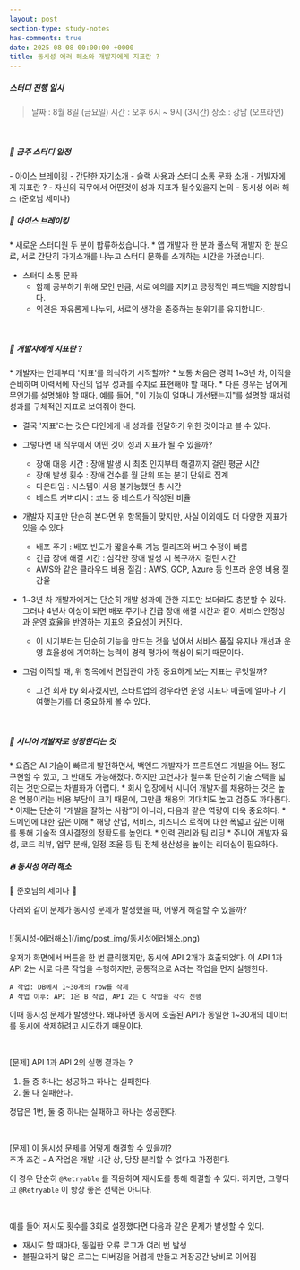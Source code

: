 ```yaml
---
layout: post
section-type: study-notes
has-comments: true
date: 2025-08-08 00:00:00 +0000
title: 동시성 에러 해소와 개발자에게 지표란 ? 
---
```



<h5> 스터디 진행 일시</h5>
<blockquote>날짜 : 8월 8일 (금요일)    
시간 : 오후 6시 ~ 9시 (3시간)   
장소 : 강남 (오프라인)
</blockquote>

<br>

<h5> 🔧 금주 스터디 일정 </h5>
- 아이스 브레이킹
    - 간단한 자기소개
- 슬랙 사용과 스터디 소통 문화 소개
- 개발자에게 지표란 ?
    - 자신의 직무에서 어떤것이 성과 지표가 될수있을지 논의
- 동시성 에러 해소 (준호님 세미나)

<br>  

<h5>🌱 아이스 브레이킹</h5>   
* 새로운 스터디원 두 분이 합류하셨습니다.
    * 앱 개발자 한 분과 풀스택 개발자 한 분으로, 서로 간단히 자기소개를 나누고 스터디 문화를 소개하는 시간을 가졌습니다.

* 스터디 소통 문화
    * 함께 공부하기 위해 모인 만큼, 서로 예의를 지키고 긍정적인 피드백을 지향합니다.
    * 의견은 자유롭게 나누되, 서로의 생각을 존중하는 분위기를 유지합니다.


<br>  

<h5>🌻 개발자에게 지표란 ?</h5>   
* 개발자는 언제부터 '지표'를 의식하기 시작할까?
    * 보통 처음은 경력 1~3년 차, 이직을 준비하며 이력서에 자신의 업무 성과를 수치로 표현해야 할 때다.
    * 다른 경우는 남에게 무언가를 설명해야 할 때다. 예를 들어, "이 기능이 얼마나 개선됐는지"를 설명할 때처럼 성과를 구체적인 지표로 보여줘야 한다.

* 결국 '지표'라는 것은 타인에게 내 성과를 전달하기 위한 것이라고 볼 수 있다. 
* 그렇다면 내 직무에서 어떤 것이 성과 지표가 될 수 있을까?
    * 장애 대응 시간 : 장애 발생 시 최초 인지부터 해결까지 걸린 평균 시간
    * 장애 발생 횟수 : 장애 건수를 월 단위 또는 분기 단위로 집계
    * 다운타임 : 시스템이 사용 불가능했던 총 시간
    * 테스트 커버리지 : 코드 중 테스트가 작성된 비율

* 개발자 지표만 단순히 본다면 위 항목들이 맞지만, 사실 이외에도 더 다양한 지표가 있을 수 있다.
    * 배포 주기 : 배포 빈도가 짧을수록 기능 릴리즈와 버그 수정이 빠름
    * 긴급 장애 해결 시간 : 심각한 장애 발생 시 복구까지 걸린 시간
    * AWS와 같은 클라우드 비용 절감 : AWS, GCP, Azure 등 인프라 운영 비용 절감율 

* 1~3년 차 개발자에게는 단순히 개발 성과에 관한 지표만 보더라도 충분할 수 있다. 그러나 4년차 이상이 되면 배포 주기나 긴급 장애 해결 시간과 같이 서비스 안정성과 운영 효율을 반영하는 지표의 중요성이 커진다. 
    * 이 시기부터는 단순히 기능을 만드는 것을 넘어서 서비스 품질 유지나 개선과 운영 효율성에 기여하는 능력이 경력 평가에 핵심이 되기 때문이다. 

* 그럼 이직할 때, 위 항목에서 면접관이 가장 중요하게 보는 지표는 무엇일까?
    * 그건 회사 by 회사겠지만, 스타트업의 경우라면 운영 지표나 매출에 얼마나 기여했는가를 더 중요하게 볼 수 있다.

<br>

<h5> 🌈 시니어 개발자로 성장한다는 것 </h5> 
* 요즘은 AI 기술이 빠르게 발전하면서, 백엔드 개발자가 프론트엔드 개발을 어느 정도 구현할 수 있고, 그 반대도 가능해졌다. 하지만 고연차가 될수록 단순히 기술 스택을 넓히는 것만으로는 차별화가 어렵다.
*  회사 입장에서 시니어 개발자를 채용하는 것은 높은 연봉이라는 비용 부담이 크기 때문에, 그만큼 채용의 기대치도 높고 검증도 까다롭다.
* 이제는 단순히 “개발을 잘하는 사람”이 아니라, 다음과 같은 역량이 더욱 중요하다.
    * 도메인에 대한 깊은 이해
        * 해당 산업, 서비스, 비즈니스 로직에 대한 폭넓고 깊은 이해를 통해 기술적 의사결정의 정확도를 높인다.
    * 인력 관리와 팀 리딩
        * 주니어 개발자 육성, 코드 리뷰, 업무 분배, 일정 조율 등 팀 전체 생산성을 높이는 리더십이 필요하다. 

<br>

<h5> 🔥 동시성 에러 해소 </h5>
🙌 준호님의 세미나 🙌

아래와 같이 문제가 동시성 문제가 발생했을 때, 어떻게 해결할 수 있을까?

<br>
![동시성-에러해소](/img/post_img/동시성에러해소.png)
<br>

유저가 화면에서 버튼을 한 번 클릭했지만, 동시에 API 2개가 호출되었다.
이 API 1과 API 2는 서로 다른 작업을 수행하지만, 공통적으로 A라는 작업을 먼저 실행한다.

```
A 작업: DB에서 1~30개의 row를 삭제  
A 작업 이후: API 1은 B 작업, API 2는 C 작업을 각각 진행
```   

이때 동시성 문제가 발생한다. 왜냐하면 동시에 호출된 API가 동일한 1~30개의 데이터를 동시에 삭제하려고 시도하기 때문이다.   

<br>

[문제] API 1과 API 2의 실행 결과는 ?  

1. 둘 중 하나는 성공하고 하나는 실패한다.  
2. 둘 다 실패한다.   

정답은 1번, 둘 중 하나는 실패하고 하나는 성공한다. 

<br>  

[문제] 이 동시성 문제를 어떻게 해결할 수 있을까?   
추가 조건 - A 작업은 개발 시간 상, 당장 분리할 수 없다고 가정한다. 

이 경우 단순히 `@Retryable` 를 적용하여 재시도를 통해 해결할 수 있다. 하지만, 그렇다고 `@Retryable` 이 항상 좋은 선택은 아니다. 

<br>  

예를 들어 재시도 횟수를 3회로 설정했다면 다음과 같은 문제가 발생할 수 있다. 
* 재시도 할 때마다, 동일한 오류 로그가 여러 번 발생
* 불필요하게 많은 로그는 디버깅을 어렵게 만들고 저장공간 낭비로 이어짐 

<br>
